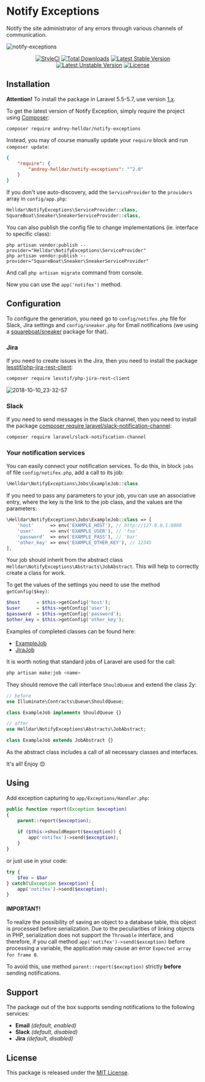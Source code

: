 # Notify Exceptions

Notify the site administrator of any errors through various channels of communication.

![notify-exceptions](https://user-images.githubusercontent.com/10347617/46622131-2424e080-cb32-11e8-8381-b98f2465191a.png)

<p align="center">
    <a href="https://styleci.io/repos/152111546"><img src="https://styleci.io/repos/152111546/shield" alt="StyleCI" /></a>
    <a href="https://packagist.org/packages/andrey-helldar/notify-exceptions"><img src="https://img.shields.io/packagist/dt/andrey-helldar/notify-exceptions.svg?style=flat-square" alt="Total Downloads" /></a>
    <a href="https://packagist.org/packages/andrey-helldar/notify-exceptions"><img src="https://poser.pugx.org/andrey-helldar/notify-exceptions/v/stable?format=flat-square" alt="Latest Stable Version" /></a>
    <a href="https://packagist.org/packages/andrey-helldar/notify-exceptions"><img src="https://poser.pugx.org/andrey-helldar/notify-exceptions/v/unstable?format=flat-square" alt="Latest Unstable Version" /></a>
    <a href="LICENSE"><img src="https://poser.pugx.org/andrey-helldar/notify-exceptions/license?format=flat-square" alt="License" /></a>
</p>


## Installation

**Attention!** To install the package in Laravel 5.5-5.7, use version [1.x](https://github.com/andrey-helldar/notify-exceptions/tree/v1.1.2).

To get the latest version of Notify Exception, simply require the project using [Composer](https://getcomposer.org):

```
composer require andrey-helldar/notify-exceptions
```

Instead, you may of course manually update your `require` block and run `composer update`:

```json
{
    "require": {
        "andrey-helldar/notify-exceptions": "^2.0"
    }
}
```

If you don't use auto-discovery, add the `ServiceProvider` to the `providers` array in `config/app.php`:

```php
Helldar\NotifyExceptions\ServiceProvider::class,
SquareBoat\Sneaker\SneakerServiceProvider::class, 
```

You can also publish the config file to change implementations (ie. interface to specific class):

```
php artisan vendor:publish --provider="Helldar\NotifyExceptions\ServiceProvider"
php artisan vendor:publish --provider="SquareBoat\Sneaker\SneakerServiceProvider"
```

And call `php artisan migrate` command from console. 

Now you can use the `app('notifex')` method.


## Configuration

To configure the generation, you need go to `config/notifex.php` file for Slack, Jira settings and `config/sneaker.php` for Email notifications (we using a [squareboat/sneaker](https://github.com/squareboat/sneaker) package for that).


### Jira

If you need to create issues in the Jira, then you need to install the package [lesstif/php-jira-rest-client](https://github.com/lesstif/php-jira-rest-client):
```bash
composer require lesstif/php-jira-rest-client
```

![2018-10-10_23-32-57](https://user-images.githubusercontent.com/10347617/46765597-187b1a80-cce8-11e8-91c4-ca2fffad88ff.png)


### Slack

If you need to send messages in the Slack channel, then you need to install the package [composer require laravel/slack-notification-channel](https://packagist.org/packages/laravel/slack-notification-channel):
```bash
composer require laravel/slack-notification-channel
```


### Your notification services

You can easily connect your notification services. To do this, in block `jobs` of file `config/notifex.php`, add a call to its job:
```php
\Helldar\NotifyExceptions\Jobs\ExampleJob::class
```

If you need to pass any parameters to your job, you can use an associative entry, where the key is the link to the job class, and the values are the parameters:
```php
\Helldar\NotifyExceptions\Jobs\ExampleJob::class => [
    'host'      => env('EXAMPLE_HOST'), // http://127.0.0.1:8080
    'user'      => env('EXAMPLE_USER'), // 'foo'
    'password'  => env('EXAMPLE_PASS'), // 'bar'
    'other_key' => env('EXAMPLE_OTHER_KEY'), // 12345
],
```

Your job should inherit from the abstract class `Helldar\NotifyExceptions\Abstracts\JobAbstract`. This will help to correctly create a class for work.

To get the values of the settings you need to use the method `getConfig($key)`:
```php
$host      = $this->getConfig('host');
$user      = $this->getConfig('user');
$password  = $this->getConfig('password');
$other_key = $this->getConfig('other_key');
```

Examples of completed classes can be found here:
* [ExampleJob](src/Jobs/ExampleJob.php)
* [JiraJob](src/Jobs/JiraJob.php)

It is worth noting that standard jobs of Laravel are used for the call:
```bash
php artisan make:job <name>
```

They should remove the call interface `ShouldQueue` and extend the class 2y:
```php
// before
use Illuminate\Contracts\Queue\ShouldQueue;

class ExampleJob implements ShouldQueue {}

// after
use Helldar\NotifyExceptions\Abstracts\JobAbstract;

class ExampleJob extends JobAbstract {}
```

As the abstract class includes a call of all necessary classes and interfaces.

It's all! Enjoy 😊


## Using

Add exception capturing to `app/Exceptions/Handler.php`:

```php
public function report(Exception $exception)
{
    parent::report($exception);
    
    if ($this->shouldReport($exception)) {
        app('notifex')->send($exception);
    }
}
```

or just use in your code:
```php
try {
    $foo = $bar
} catch(\Exception $exception) {
    app('notifex')->send($exception);
}
```

#### **IMPORTANT!**
To realize the possibility of saving an object to a database table, this object is processed before serialization.
Due to the peculiarities of linking objects in PHP, serialization does not support the `Throwable` interface, and therefore, if you call method `app('notifex')->send($exception)` before processing a variable, the application may cause an error `Expected array for frame 0`.

To avoid this, use method `parent::report($exception)` strictly **before** sending notifications.


## Support

The package out of the box supports sending notifications to the following services:
* **Email** _(default, enabled)_
* **Slack** _(default, disabled)_
* **Jira** _(default, disabled)_


## License

This package is released under the [MIT License](LICENSE).
